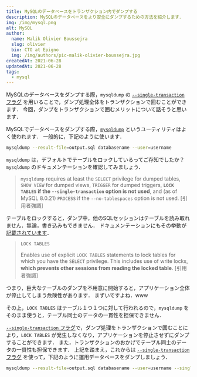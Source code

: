 ```yaml
---
title: MySQLのデータベースをトランザクション内でダンプする
description: MySQLのデータベースをより安全にダンプするための方法を紹介します．
img: /img/mysql.png
alt: MySQL
author:
  name: Malik Olivier Boussejra
  slug: olivier
  bio: CTO at Epigno
  img: /img/authors/pic-malik-olivier-boussejra.jpg
createdAt: 2021-06-28
updatedAt: 2021-06-28
tags:
  - mysql
---
```


MySQLのデータベースをダンプする際，`mysqldump` の [`--single-transaction` フラグ](https://dev.mysql.com/doc/refman/8.0/en/mysqldump.html#option_mysqldump_single-transaction) を用いることで，ダンプ処理全体をトランザクションで囲むことができます．
今回，ダンプをトランザクションで囲むメリットについて話そうと思います．


MySQLでデータベースをダンプする際，[`mysqldump`](https://dev.mysql.com/doc/refman/8.0/en/mysqldump.html) というユーティリティはよく使われます．
一般的に，下記のように使います．

```sh
mysqldump --result-file=output.sql databasename --user=username
```

`mysqldump` は，デフォルトでテーブルをロックしているってご存知でしたか？
`mysqldump` のドキュメンテーションを確認してみましょう．

> `mysqldump` requires at least the `SELECT` privilege for dumped tables,
> `SHOW VIEW` for dumped views, `TRIGGER` for dumped triggers,
> **`LOCK TABLES` if the `--single-transaction` option is not used**,
> and (as of MySQL 8.0.21) `PROCESS` if the `--no-tablespaces` option is not used.
> [引用者強調]

テーブルをロックすると，ダンプ中，他のSQLセッションはテーブルを読み取れません．無論，書き込みもできません．
ドキュメンテーションにもその挙動が[記載されています](https://dev.mysql.com/doc/refman/8.0/en/privileges-provided.html#priv_lock-tables)．

> `LOCK TABLES`
>
> Enables use of explicit `LOCK TABLES` statements to lock tables for which you have the `SELECT` privilege. This includes use of write locks, **which prevents other sessions from reading the locked table**.
> [引用者強調]

つまり，巨大なテーブルのダンプを不用意に開始すると，アプリケーション全体が停止してしまう危険性があります．
まずいですよね．www

その上，`LOCK TABLES` はテーブル１つ１つに対して行われるので，`mysqldump` をそのまま使うと，テーブル同士のデータの一貫性を担保できません．

[`--single-transaction` フラグ](https://dev.mysql.com/doc/refman/8.0/en/mysqldump.html#option_mysqldump_single-transaction)で，ダンプ処理をトランザクションで囲むことにより，`LOCK
TABLES` が発生しなくなり，アプリケーションを停止させずにダンプすることができます．
また，トランザクションのおかげでテーブル同士のデータの一貫性も担保できます．
上記を踏まえ，これからは [`--single-transaction` フラグ](https://dev.mysql.com/doc/refman/8.0/en/mysqldump.html#option_mysqldump_single-transaction) を使って，下記のように運用データベースをダンプしましょう．

```sh
mysqldump --result-file=output.sql databasename --user=username --single-transaction
```
